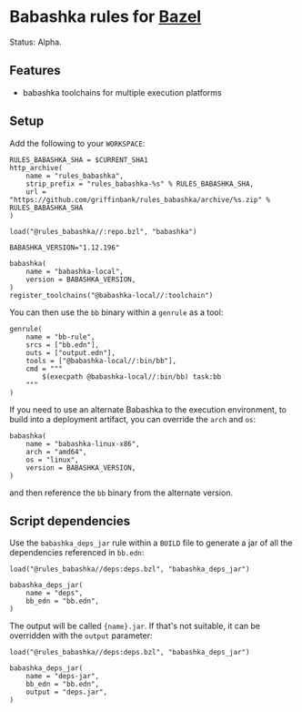 # Babashka rules for [Bazel](https://bazel.build)

Status: Alpha.

## Features
- babashka toolchains for multiple execution platforms

## Setup

Add the following to your `WORKSPACE`:

```skylark
RULES_BABASHKA_SHA = $CURRENT_SHA1
http_archive(
    name = "rules_babashka",
    strip_prefix = "rules_babashka-%s" % RULES_BABASHKA_SHA,
    url = "https://github.com/griffinbank/rules_babashka/archive/%s.zip" % RULES_BABASHKA_SHA
)

load("@rules_babashka//:repo.bzl", "babashka")

BABASHKA_VERSION="1.12.196"

babashka(
    name = "babashka-local",
    version = BABASHKA_VERSION,
)
register_toolchains("@babashka-local//:toolchain")
```

You can then use the `bb` binary within a `genrule` as a tool:

```skylark
genrule(
    name = "bb-rule",
    srcs = ["bb.edn"],
    outs = ["output.edn"],
    tools = ["@babashka-local//:bin/bb"],
    cmd = """
        $(execpath @babashka-local//:bin/bb) task:bb
    """
)
```

If you need to use an alternate Babashka to the execution environment, to build into a deployment artifact, you can override the `arch` and `os`:

```skylark
babashka(
    name = "babashka-linux-x86",
    arch = "amd64",
    os = "linux",
    version = BABASHKA_VERSION,
)
```

and then reference the `bb` binary from the alternate version.

## Script dependencies

Use the `babashka_deps_jar` rule within a `BUILD` file to generate a jar of all the dependencies referenced in `bb.edn`:

```skylark
load("@rules_babashka//deps:deps.bzl", "babashka_deps_jar")

babashka_deps_jar(
    name = "deps",
    bb_edn = "bb.edn",
)
```

The output will be called `{name}.jar`. If that's not suitable, it can be overridden with the `output` parameter:

```skylark
load("@rules_babashka//deps:deps.bzl", "babashka_deps_jar")

babashka_deps_jar(
    name = "deps-jar",
    bb_edn = "bb.edn",
    output = "deps.jar",
)
```

